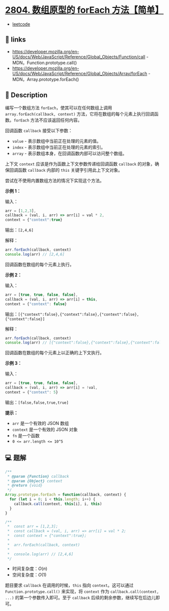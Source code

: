# [2804. 数组原型的 forEach 方法【简单】](https://github.com/Tdahuyou/leetcode/tree/main/2804.%20%E6%95%B0%E7%BB%84%E5%8E%9F%E5%9E%8B%E7%9A%84%20forEach%20%E6%96%B9%E6%B3%95%E3%80%90%E7%AE%80%E5%8D%95%E3%80%91)

- [leetcode](https://leetcode.cn/problems/array-prototype-foreach/)

## 🔗 links

- https://developer.mozilla.org/en-US/docs/Web/JavaScript/Reference/Global_Objects/Function/call - MDN，Function.prototype.call()
- https://developer.mozilla.org/en-US/docs/Web/JavaScript/Reference/Global_Objects/Array/forEach - MDN，Array.prototype.forEach()

## 📝 Description

编写一个数组方法 `forEach`，使其可以在任何数组上调用 `array.forEach(callback, context)` 方法，它将在数组的每个元素上执行回调函数。`forEach` 方法不应该返回任何内容。

回调函数 `callback` 接受以下参数：

- `value` - 表示数组中当前正在处理的元素的值。
- `index` - 表示数组中当前正在处理的元素的索引。
- `array` - 表示数组本身，在回调函数内部可以访问整个数组。

上下文 `context` 应该是作为函数上下文参数传递给回调函数 `callback` 的对象，确保回调函数 `callback` 内部的 `this` 关键字引用此上下文对象。

尝试在不使用内置数组方法的情况下实现这个方法。

**示例 1：**

输入：
```js
arr = [1,2,3],
callback = (val, i, arr) => arr[i] = val * 2,
context = {"context":true}
```

输出：`[2,4,6]`

解释：
```js
arr.forEach(callback, context) 
console.log(arr) // [2,4,6]
```

回调函数在数组的每个元素上执行。

**示例 2：**

输入：
```js
arr = [true, true, false, false],
callback = (val, i, arr) => arr[i] = this,
context = {"context": false}
```

输出：`[{"context":false},{"context":false},{"context":false},{"context":false}]`

解释：
```js
arr.forEach(callback, context) 
console.log(arr) // [{"context":false},{"context":false},{"context":false},{"context":false}]
```

回调函数在数组的每个元素上以正确的上下文执行。

**示例 3：**

输入：
```js
arr = [true, true, false, false],
callback = (val, i, arr) => arr[i] = !val,
context = {"context": 5}
```

输出：`[false,false,true,true]`

**提示：**

- `arr` 是一个有效的 JSON 数组
- `context` 是一个有效的 JSON 对象
- `fn` 是一个函数
- `0 <= arr.length <= 10^5`

## 💻 题解

```javascript
/**
 * @param {Function} callback
 * @param {Object} context
 * @return {void}
 */
Array.prototype.forEach = function(callback, context) {
  for (let i = 0; i < this.length; i++) {
    callback.call(context, this[i], i, this)
  }
}

/**
 *  const arr = [1,2,3];
 *  const callback = (val, i, arr) => arr[i] = val * 2;
 *  const context = {"context":true};
 *
 *  arr.forEach(callback, context)
 *
 *  console.log(arr) // [2,4,6]
 */
```

- 时间复杂度：$O(n)$
- 空间复杂度：$O(1)$

题目要求 `callback` 在调用的时候，`this` 指向 `context`。这可以通过 `Function.prototype.call()` 来实现，将 `context` 作为 `callback.call(context, ...)` 的第一个参数传入即可。至于 `callback` 后续的剩余参数，继续写在后边儿即可。
